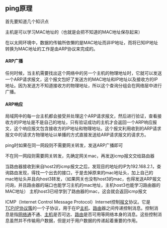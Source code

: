 ## ping原理

首先要知道几个知识点

主机是可以学习MAC地址的（也就是会把不知道的MAC地址保存起来）

在以太网环境中，数据的传输所依懒的是MAC地址而非IP地址，而将已知IP地址转换为MAC地址的工作是由ARP协议来完成的。

#### ARP广播

任何时候，当主机需要找出这个网络中的另一个主机的物理地址时，它就可以发送一个ARP请求报文，这个报文包好了发送方的MAC地址和IP地址以及接收方的IP地址。因为发送方不知道接收方的物理地址，所以这个查询分组会在网络层中进行广播。

#### ARP响应

局域网中的每一台主机都会接受并处理这个ARP请求报文，然后进行验证，查看接收方的IP地址是不是自己的地址，只有验证成功的主机才会返回一个ARP响应报文，这个响应报文包含接收方的IP地址和物理地址。这个报文利用收到的ARP请求报文中的请求方物理地址以单播的方式直接发送给ARP请求报文的请求方。

ping时如果在同一网段则不需要网关转发，发送ARP广播即可

不在同一网段则需要网关转发，先确定网关mac，再发送icmp报文交给路由器

当路由器接收到来自host2的icmp报文之后，发现目的地址的IP为192.168.2.1，查询路由发现，得找一个出去的接口，于是去掉原来的mac地址头，加上自己的mac地址头并且向host3转发，（如果网关也没有host3的mac，也得发送ARP报文问询，并且路由器的端口也能学习主机的mac地址，主机host3也能学习路由器的MAC地址）
主机host3已经学到了路由器的mac，这会就会返回icmp报文

ICMP（Internet Control Message Protocol）Internet控制[报文](https://baike.baidu.com/item/报文/3164352)协议。它是[TCP/IP协议簇](https://baike.baidu.com/item/TCP%2FIP协议簇)的一个子协议，用于在IP[主机](https://baike.baidu.com/item/主机/455151)、[路由](https://baike.baidu.com/item/路由)器之间传递控制消息。控制消息是指[网络通](https://baike.baidu.com/item/网络通)不通、[主机](https://baike.baidu.com/item/主机/455151)是否可达、[路由](https://baike.baidu.com/item/路由/363497)是否可用等网络本身的消息。这些控制消息虽然并不传输用户数据，但是对于用户数据的传递起着重要的作用。